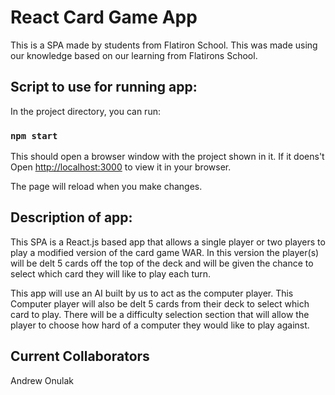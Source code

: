 # React Card Game App

This is a SPA made by students from Flatiron School. This was made using our knowledge based on our learning from Flatirons School.

## Script to use for running app:

In the project directory, you can run:

### `npm start`

This should open a browser window with the project shown in it. If it doens't \
Open [http://localhost:3000](http://localhost:3000) to view it in your browser.

The page will reload when you make changes.

## Description of app:

This SPA is a React.js based app that allows a single player or two players to play a modified version of the card game WAR.
In this version the player(s) will be delt 5 cards off the top of the deck and will be given the chance to select
which card they will like to play each turn.

This app will use an AI built by us to act as the computer player. This Computer player will also be delt
5 cards from their deck to select which card to play. There will be a difficulty selection section that will
allow the player to choose how hard of a computer they would like to play against.

## Current Collaborators

Andrew Onulak